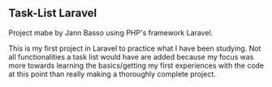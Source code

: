 ## Task-List Laravel

Project mabe by Jann Basso using PHP's framework Laravel.

This is my first project in Laravel to practice what I have been studying.
Not all functionalities a task list would have are added because my focus was more towards learning the basics/getting my first experiences with the code at this point than really making a thoroughly complete project.
